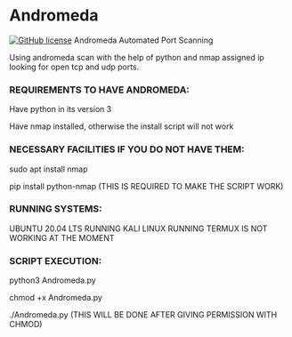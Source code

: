 # Andromeda 
[![GitHub license](https://img.shields.io/github/license/mashape/apistatus.svg)](LICENSE)
Andromeda  Automated Port Scanning

Using andromeda scan with the help of python and nmap assigned ip looking for open tcp and udp ports.

### REQUIREMENTS TO HAVE ANDROMEDA:

Have python in its version 3

Have nmap installed, otherwise the install script will not work

### NECESSARY FACILITIES IF YOU DO NOT HAVE THEM:

sudo apt install nmap

pip install python-nmap (THIS IS REQUIRED TO MAKE THE SCRIPT WORK)

### RUNNING SYSTEMS:

UBUNTU 20.04 LTS RUNNING KALI LINUX  RUNNING TERMUX IS NOT WORKING AT THE MOMENT

### SCRIPT EXECUTION:

python3 Andromeda.py

chmod +x Andromeda.py

./Andromeda.py (THIS WILL BE DONE AFTER GIVING PERMISSION WITH CHMOD)

